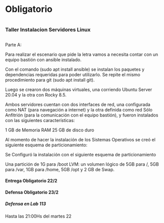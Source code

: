 # Obligatorio 
#
### Taller Instalacion Servidores Linux

## 
Parte A:

Para realizar el escenario que pide la letra vamos a necesita contar con un equipo bastión con ansible instalado.

Con el comando (sudo apt install ansible) se instalan los paquetes y dependencias requeridas para poder utilizarlo.
Se repite el mismo procedimiento para git (sudo apt install git).

Luego se crearon dos máquinas virtuales, una corriendo Ubuntu Server 20.04 y la otra con Rocky 8.5.

Ambos servidores cuentan con dos interfaces de red, una configurada como NAT 
(para navegación a internet) y la otra definida como red Sólo Anfitrión (para la comunicación con el equipo bastión), y fueron instalados con las siguientes características:

1 GB de Memoria RAM
25 GB de disco duro

Al momento de hacer la instalación de los Sistemas Operativos se creó el siguiente esquema de particionamiento:

Se Configuró la instalación con el siguiente esquema de particionamiento

Una partición de 1G para /boot
LVM: un volumen lógico de 5GB para /, 5GB para /var, 1GB para /home, 5GB /opt
y 2 GB de Swap.


#### Entrega Obligatorio 22/2
#### Defensa Obligatorio 23/2
##### Defensa en Lab 113 

Hasta las 21:00Hs del martes 22

